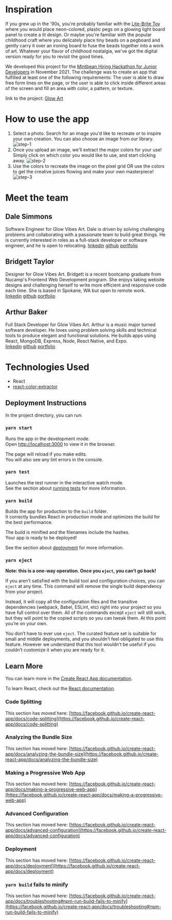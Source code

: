 # Inspiration

If you grew up in the '90s, you're probably familiar with the <a href='https://en.wikipedia.org/wiki/Lite-Brite'>Lite-Brite Toy</a> where you would place neon-colored, plastic pegs on a glowing light board panel to create a lit design. Or maybe you're familiar with the popular childhood craft where you delicately place tiny beads on a pegboard and gently carry it over an ironing board to fuse the beads together into a work of art. Whatever your flavor of childhood nostalgia, we've got the digital version ready for you to revisit the good times.

We developed this project for the <a href='https://mintbean.io/meets?sort=upcoming'>Mintbean Hiring Hackathon for Junior Developers</a> in November 2021. The challenge was to create an app that fulfilled at least one of the following requirements: The user is able to draw free form lines on the page, or the user is able to click inside different areas of the screen and fill an area with color, a pattern, or texture. 


link to the project: <a href='https://glowart.netlify.app/'>Glow Art</a>


# How to use the app

1. Select a photo. Search for an image you'd like to recreate or to inspire your own creation. You can also choose an image from our library.
![step-1](https://revlisc.github.io/glowArtLanding/images/step1.png)
2. Once you upload an image, we'll extract the major colors for your use! Simply click on which color you would like to use, and start clicking away.
![step-2](https://revlisc.github.io/glowArtLanding/images/step2.png)
3. Use the colors to recreate the image on the pixel grid OR use the colors to get the creative juices flowing and make your own masterpiece!
![step-3](https://revlisc.github.io/glowArtLanding/images/step3tutorial.jpg)

# Meet the team

## Dale Simmons 
Software Engineer for Glow Vibes Art. Dale is driven by solving challenging problems and collaborating with a passionate team to build great things. He is currently interested in roles as a full-stack developer or software engineer, and he is open to relocating.
[linkedin](https://www.linkedin.com/in/dalejsimmons/)
[github](https://github.com/Revlisc)
[portfolio](https://dalesimmons.netlify.app/)
## Bridgett Taylor
Designer for Glow Vibes Art. Bridgett is a recent bootcamp graduate from Nucamp's Frontend Web Development program. She enjoys taking website designs and challenging herself to write more efficient and responsive code each time. She is based in Spokane, WA but open to remote work.
<br/>
[linkedin](https://www.linkedin.com/in/bridgett-taylor-dev/)
[github](https://github.com/btaylor13)
[portfolio](https://bridgett-taylor.netlify.app/)
## Arthur Baker
Full Stack Developer for Glow Vibes Art. Arthur is a music major turned software developer. He loves using problem solving skills and technical tools to produce elegant and functional solutions. He builds apps using React, MongoDB, Express, Node, React Native, and Expo.
<br/>
[linkedin](https://www.linkedin.com/in/arthur-baker-a88818188/)
[github](https://github.com/artbaker82)
[portfolio](https://arthurbakerdev.netlify.app/)






# Technologies Used

<ul>
    <li>React</li>
    <li><a href='https://github.com/nitin42/react-color-extractor/issues'>react-color-extractor</a></li>
</ul>

## Deployment Instructions

In the project directory, you can run:

### `yarn start`

Runs the app in the development mode.\
Open [http://localhost:3000](http://localhost:3000) to view it in the browser.

The page will reload if you make edits.\
You will also see any lint errors in the console.

### `yarn test`

Launches the test runner in the interactive watch mode.\
See the section about [running tests](https://facebook.github.io/create-react-app/docs/running-tests) for more information.

### `yarn build`

Builds the app for production to the `build` folder.\
It correctly bundles React in production mode and optimizes the build for the best performance.

The build is minified and the filenames include the hashes.\
Your app is ready to be deployed!

See the section about [deployment](https://facebook.github.io/create-react-app/docs/deployment) for more information.

### `yarn eject`

**Note: this is a one-way operation. Once you `eject`, you can’t go back!**

If you aren’t satisfied with the build tool and configuration choices, you can `eject` at any time. This command will remove the single build dependency from your project.

Instead, it will copy all the configuration files and the transitive dependencies (webpack, Babel, ESLint, etc) right into your project so you have full control over them. All of the commands except `eject` will still work, but they will point to the copied scripts so you can tweak them. At this point you’re on your own.

You don’t have to ever use `eject`. The curated feature set is suitable for small and middle deployments, and you shouldn’t feel obligated to use this feature. However we understand that this tool wouldn’t be useful if you couldn’t customize it when you are ready for it.

## Learn More

You can learn more in the [Create React App documentation](https://facebook.github.io/create-react-app/docs/getting-started).

To learn React, check out the [React documentation](https://reactjs.org/).

### Code Splitting

This section has moved here: [https://facebook.github.io/create-react-app/docs/code-splitting](https://facebook.github.io/create-react-app/docs/code-splitting)

### Analyzing the Bundle Size

This section has moved here: [https://facebook.github.io/create-react-app/docs/analyzing-the-bundle-size](https://facebook.github.io/create-react-app/docs/analyzing-the-bundle-size)

### Making a Progressive Web App

This section has moved here: [https://facebook.github.io/create-react-app/docs/making-a-progressive-web-app](https://facebook.github.io/create-react-app/docs/making-a-progressive-web-app)

### Advanced Configuration

This section has moved here: [https://facebook.github.io/create-react-app/docs/advanced-configuration](https://facebook.github.io/create-react-app/docs/advanced-configuration)

### Deployment

This section has moved here: [https://facebook.github.io/create-react-app/docs/deployment](https://facebook.github.io/create-react-app/docs/deployment)

### `yarn build` fails to minify

This section has moved here: [https://facebook.github.io/create-react-app/docs/troubleshooting#npm-run-build-fails-to-minify](https://facebook.github.io/create-react-app/docs/troubleshooting#npm-run-build-fails-to-minify)
